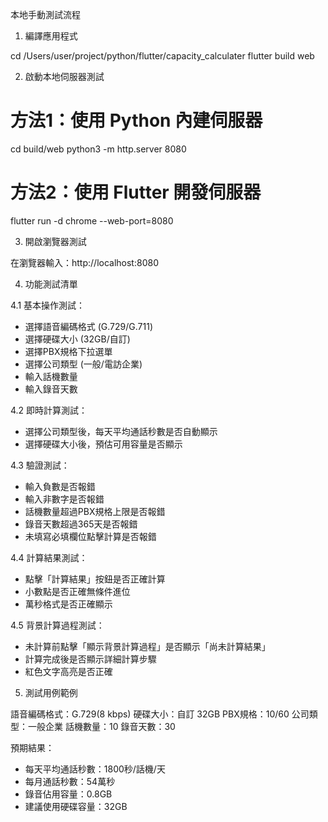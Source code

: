  本地手動測試流程

  1. 編譯應用程式

  cd /Users/user/project/python/flutter/capacity_calculater
  flutter build web

  2. 啟動本地伺服器測試

  # 方法1：使用 Python 內建伺服器
  cd build/web
  python3 -m http.server 8080

  # 方法2：使用 Flutter 開發伺服器
  flutter run -d chrome --web-port=8080

  3. 開啟瀏覽器測試

  在瀏覽器輸入：http://localhost:8080

  4. 功能測試清單

  4.1 基本操作測試：

  - 選擇語音編碼格式 (G.729/G.711)
  - 選擇硬碟大小 (32GB/自訂)
  - 選擇PBX規格下拉選單
  - 選擇公司類型 (一般/電訪企業)
  - 輸入話機數量
  - 輸入錄音天數

  4.2 即時計算測試：

  - 選擇公司類型後，每天平均通話秒數是否自動顯示
  - 選擇硬碟大小後，預估可用容量是否顯示

  4.3 驗證測試：

  - 輸入負數是否報錯
  - 輸入非數字是否報錯
  - 話機數量超過PBX規格上限是否報錯
  - 錄音天數超過365天是否報錯
  - 未填寫必填欄位點擊計算是否報錯

  4.4 計算結果測試：

  - 點擊「計算結果」按鈕是否正確計算
  - 小數點是否正確無條件進位
  - 萬秒格式是否正確顯示

  4.5 背景計算過程測試：

  - 未計算前點擊「顯示背景計算過程」是否顯示「尚未計算結果」
  - 計算完成後是否顯示詳細計算步驟
  - 紅色文字高亮是否正確

  5. 測試用例範例

  語音編碼格式：G.729(8 kbps)
  硬碟大小：自訂 32GB
  PBX規格：10/60
  公司類型：一般企業
  話機數量：10
  錄音天數：30

  預期結果：
  - 每天平均通話秒數：1800秒/話機/天
  - 每月通話秒數：54萬秒
  - 錄音佔用容量：0.8GB
  - 建議使用硬碟容量：32GB
